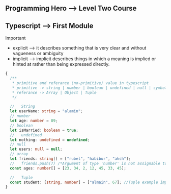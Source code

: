 ## Programming Hero --> Level Two Course

## Typescript --> First Module

> [!IMPORTANT]

- explicit --> it describes something that is very clear and without vagueness or ambiguity
- implicit --> implicit describes things in which a meaning is implied or hinted at rather than being expressed directly.

```ts
{
  /**
   * primitive and referance (no-primitive) value in typescript
   * primitive -> string | number | boolean | undefined | null | symbol
   * referance -> Array | Object | Tuple
   */

  //   String
  let userName: string = "alamin";
  // number
  let age: number = 89;
  // boolean
  let isMarried: boolean = true;
  //   undefined
  let nothing: undefined = undefined;
  // null
  let users: null = null;
  // array
  let friends: string[] = ["rubel", "habibur", "aksh"];
  //   friends.push(7) /*Argument of type 'number' is not assignable to parameter of type 'string' */
  const ages: number[] = [23, 34, 2, 12, 45, 33, 45];

  //   Tuple
  const student: [string, number] = ["almain", 67]; //Tuple example important
}
```
